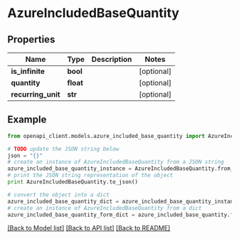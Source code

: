 # AzureIncludedBaseQuantity


## Properties
Name | Type | Description | Notes
------------ | ------------- | ------------- | -------------
**is_infinite** | **bool** |  | [optional] 
**quantity** | **float** |  | [optional] 
**recurring_unit** | **str** |  | [optional] 

## Example

```python
from openapi_client.models.azure_included_base_quantity import AzureIncludedBaseQuantity

# TODO update the JSON string below
json = "{}"
# create an instance of AzureIncludedBaseQuantity from a JSON string
azure_included_base_quantity_instance = AzureIncludedBaseQuantity.from_json(json)
# print the JSON string representation of the object
print AzureIncludedBaseQuantity.to_json()

# convert the object into a dict
azure_included_base_quantity_dict = azure_included_base_quantity_instance.to_dict()
# create an instance of AzureIncludedBaseQuantity from a dict
azure_included_base_quantity_form_dict = azure_included_base_quantity.from_dict(azure_included_base_quantity_dict)
```
[[Back to Model list]](../README.md#documentation-for-models) [[Back to API list]](../README.md#documentation-for-api-endpoints) [[Back to README]](../README.md)


